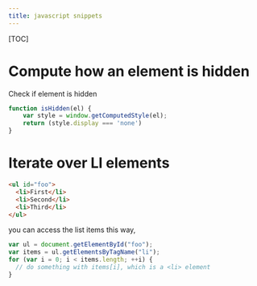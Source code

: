 ```yaml
---
title: javascript snippets
---
```

[TOC]

# Compute how an element is hidden


Check if element is hidden

```javascript
function isHidden(el) {
    var style = window.getComputedStyle(el);
    return (style.display === 'none')
}
```

# Iterate over LI elements

```html
<ul id="foo">
  <li>First</li>
  <li>Second</li>
  <li>Third</li>
</ul>
```

you can access the list items this way,

```javascript
var ul = document.getElementById("foo");
var items = ul.getElementsByTagName("li");
for (var i = 0; i < items.length; ++i) {
  // do something with items[i], which is a <li> element
}
```



